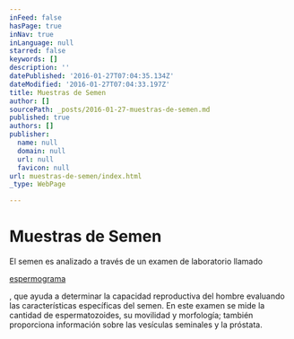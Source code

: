 ```yaml
---
inFeed: false
hasPage: true
inNav: true
inLanguage: null
starred: false
keywords: []
description: ''
datePublished: '2016-01-27T07:04:35.134Z'
dateModified: '2016-01-27T07:04:33.197Z'
title: Muestras de Semen
author: []
sourcePath: _posts/2016-01-27-muestras-de-semen.md
published: true
authors: []
publisher:
  name: null
  domain: null
  url: null
  favicon: null
url: muestras-de-semen/index.html
_type: WebPage

---
```

# Muestras de Semen

El semen es analizado a través de un examen de laboratorio llamado

[espermograma][0]

, que ayuda a determinar la capacidad reproductiva del hombre evaluando las características específicas del semen. En este examen se mide la cantidad de espermatozoides, su movilidad y morfología; también proporciona información sobre las vesículas seminales y la próstata.

[0]: http://cecolfes.com/es/glosario#Espermograma "Examen para analizar las características del semen."